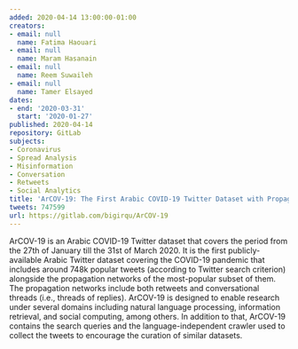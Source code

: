 ```yaml
---
added: 2020-04-14 13:00:00-01:00
creators:
- email: null
  name: Fatima Haouari
- email: null
  name: Maram Hasanain
- email: null
  name: Reem Suwaileh
- email: null
  name: Tamer Elsayed
dates:
- end: '2020-03-31'
  start: '2020-01-27'
published: 2020-04-14
repository: GitLab
subjects:
- Coronavirus
- Spread Analysis
- Misinformation
- Conversation
- Retweets
- Social Analytics
title: 'ArCOV-19: The First Arabic COVID-19 Twitter Dataset with Propagation Networks'
tweets: 747599
url: https://gitlab.com/bigirqu/ArCOV-19
---
```


ArCOV-19 is an Arabic COVID-19 Twitter dataset that covers the period from the 27th of January till the 31st of March 2020.  It is the first publicly-available Arabic Twitter dataset covering the COVID-19 pandemic that includes around 748k popular tweets (according to Twitter search criterion) alongside the propagation networks of the most-popular subset of them.  The propagation networks include both retweets and conversational threads (i.e., threads of replies).  ArCOV-19 is designed to enable research under several domains including natural language processing, information retrieval, and social computing, among others. In addition to that, ArCOV-19 contains the search queries and the language-independent crawler used to collect the tweets to encourage the curation of similar datasets.
